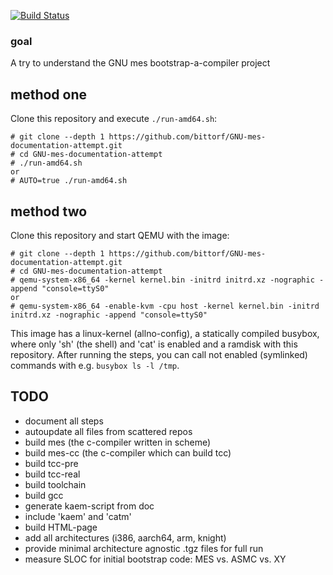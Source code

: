 [![Build Status](https://travis-ci.org/bittorf/GNU-mes-documentation-attempt.svg?branch=main)](https://travis-ci.org/bittorf/GNU-mes-documentation-attempt)

### goal

A try to understand the GNU mes bootstrap-a-compiler project

## method one

Clone this repository and execute `./run-amd64.sh`:
```
# git clone --depth 1 https://github.com/bittorf/GNU-mes-documentation-attempt.git
# cd GNU-mes-documentation-attempt
# ./run-amd64.sh
or
# AUTO=true ./run-amd64.sh
```

## method two

Clone this repository and start QEMU with the image:
```
# git clone --depth 1 https://github.com/bittorf/GNU-mes-documentation-attempt.git
# cd GNU-mes-documentation-attempt
# qemu-system-x86_64 -kernel kernel.bin -initrd initrd.xz -nographic -append "console=ttyS0"
or
# qemu-system-x86_64 -enable-kvm -cpu host -kernel kernel.bin -initrd initrd.xz -nographic -append "console=ttyS0"
```
This image has a linux-kernel (allno-config), a statically compiled busybox,
where only 'sh' (the shell) and 'cat' is enabled and a ramdisk
with this repository. After running the steps, you can call
not enabled (symlinked) commands with e.g. `busybox ls -l /tmp`.

## TODO

* document all steps
* autoupdate all files from scattered repos
* build mes (the c-compiler written in scheme)
* build mes-cc (the c-compiler which can build tcc)
* build tcc-pre
* build tcc-real
* build toolchain
* build gcc
* generate kaem-script from doc
* include 'kaem' and 'catm'
* build HTML-page
* add all architectures (i386, aarch64, arm, knight)
* provide minimal architecture agnostic .tgz files for full run
* measure SLOC for initial bootstrap code: MES vs. ASMC vs. XY


